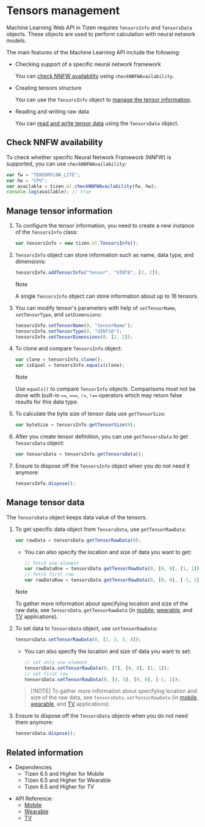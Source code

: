 # Tensors management

Machine Learning Web API in Tizen requires `TensorsInfo` and `TensorsData` objects. These objects are used to perform calculation with neural network models.

The main features of the Machine Learning API include the following:

- Checking support of a specific neural network framework

  You can [check NNFW availability](#check-nnfw-availability) using `checkNNFWAvailability`.

- Creating tensors structure

  You can use the `TensorsInfo` object to [manage the tensor information](#manage-tensor-information).

- Reading and writing raw data

  You can [read and write tensor data](#manage-tensor-data) using the `TensorsData` object.

## Check NNFW availability

To check whether specific Neural Network Framework (NNFW) is supported, you can use `checkNNFWAvailability`:

  ```javascript
  var fw = "TENSORFLOW_LITE";
  var hw = "CPU";
  var available = tizen.ml.checkNNFWAvailability(fw, hw);
  console.log(available); // true
  ```

## Manage tensor information

1. To configure the tensor information, you need to create a new instance of the `TensorsInfo` class:

    ```javascript
    var tensorsInfo = new tizen.ml.TensorsInfo();
    ```

2. `TensorsInfo` object can store information such as name, data type, and dimensions:

    ```javascript
    tensorsInfo.addTensorInfo("tensor", "UINT8", [2, 2]);
    ```

    > [!NOTE]
    > A single `TensorsInfo` object can store information about up to 16 tensors.

3. You can modify tensor's parameters with help of `setTensorName`, `setTensorType`, and `setDimensions`:

    ```javascript
    tensorsInfo.setTensorName(0, "tensorName");
    tensorsInfo.setTensorType(0, "UINT16");
    tensorsInfo.setTensorDimensions(0, [2, 2]);
    ```

4. To clone and compare `TensorsInfo` object:

    ```javascript
    var clone = tensorsInfo.clone();
    var isEqual = tensorsInfo.equals(clone);
    ```

     > [!NOTE]
     > Use `equals()` to compare `TensorInfo` objects. Comparisons must not be done with built-in `==`, `===`, `!=`, `!==` operators which may return false results for this data type.

5. To calculate the byte size of tensor data use `getTensorSize`:

    ```javascript
    var byteSize = tensorsInfo.getTensorSize(0);
    ```

6. After you create tensor definition, you can use `getTensorsData` to get `TensorsData` object:

    ```javascript
    var tensorsData = tensorsInfo.getTensorsData();
    ```

7. Ensure to dispose off the `TensorsInfo` object when you do not need it anymore:

    ```javascript
    tensorsInfo.dispose();
    ```

## Manage tensor data

The `TensorsData` object keeps data value of the tensors.

1. To get specific data object from `TensorsData`, use `getTensorRawData`:

    ```javascript
    var rawData = tensorsData.getTensorRawData(0);
    ```

    - You can also specify the location and size of data you want to get:

        ```javascript
        // fetch one element
        var rawDataOne = tensorsData.getTensorRawData(0, [0, 0], [1, 1]);
        // fetch first row
        var rawDataRow = tensorsData.getTensorRawData(0, [0, 0], [-1, 1]);
        ```

    > [!NOTE]
    > To gather more information about specifying location and size of the raw data, see `TensorsData.getTensorRawData` (in [mobile](../../api/latest/device_api/mobile/tizen/ml.html#TensorsData::getTensorRawData), [wearable](../../api/latest/device_api/wearable/tizen/ml.html#TensorsData::getTensorRawData), and [TV](../../api/latest/device_api/tv/tizen/ml.html#TensorsData::getTensorRawData) applications).

2. To set data to `TensorsData` object, use `setTensorRawData`:

    ```javascript
    tensorsData.setTensorRawData(0, [1, 2, 3, 4]);
    ```

    - You can also specify the location and size of data you want to set:

        ```javascript
        // set only one element
        tensorsData.setTensorRawData(0, [7], [0, 0], [1, 1]);
        // set first row
        tensorsData.setTensorRawData(0, [4, 5], [0, 0], [-1, 1]);
        ```

     >  [!NOTE]
     > To gather more information about specifying location and size of the raw data, see `TensorsData.setTensorRawData` (in [mobile](../../api/latest/device_api/mobile/tizen/ml.html#TensorsData::setTensorRawData), [wearable](../../api/latest/device_api/wearable/tizen/ml.html#TensorsData::setTensorRawData), and [TV](../../api/latest/device_api/tv/tizen/ml.html#TensorsData::setTensorRawData) applications).

3. Ensure to dispose off the `TensorsData` objects when you do not need them anymore:

    ```javascript
    tensorsData.dispose();
    ```

## Related information

- Dependencies
  - Tizen 6.5 and Higher for Mobile
  - Tizen 6.5 and Higher for Wearable
  - Tizen 6.5 and Higher for TV
* API Reference:
  - [Mobile](../../api/latest/device_api/mobile/tizen/ml.html)
  - [Wearable](../../api/latest/device_api/wearable/tizen/ml.html)
  - [TV](../../api/latest/device_api/tv/tizen/ml.html)
